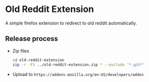 # Old Reddit Extension

A simple firefox extension to redirect to old reddit automatically.

## Release process

- Zip files

  ```bash
  cd old-reddit-extension
  zip -r -FS ../old-reddit-extension.zip * --exclude '*.git*'
  ```

- Upload to `https://addons.mozilla.org/en-US/developers/addon`
